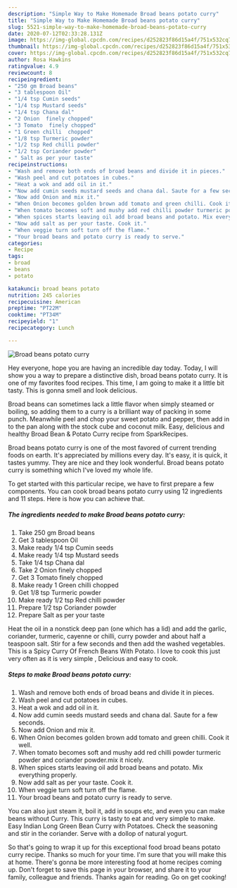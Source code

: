 ```yaml
---
description: "Simple Way to Make Homemade Broad beans potato curry"
title: "Simple Way to Make Homemade Broad beans potato curry"
slug: 5521-simple-way-to-make-homemade-broad-beans-potato-curry
date: 2020-07-12T02:33:28.131Z
image: https://img-global.cpcdn.com/recipes/d252823f86d15a4f/751x532cq70/broad-beans-potato-curry-recipe-main-photo.jpg
thumbnail: https://img-global.cpcdn.com/recipes/d252823f86d15a4f/751x532cq70/broad-beans-potato-curry-recipe-main-photo.jpg
cover: https://img-global.cpcdn.com/recipes/d252823f86d15a4f/751x532cq70/broad-beans-potato-curry-recipe-main-photo.jpg
author: Rosa Hawkins
ratingvalue: 4.9
reviewcount: 8
recipeingredient:
- "250 gm Broad beans"
- "3 tablespoon Oil"
- "1/4 tsp Cumin seeds"
- "1/4 tsp Mustard seeds"
- "1/4 tsp Chana dal"
- "2 Onion  finely chopped"
- "3 Tomato  finely chopped"
- "1 Green chilli  chopped"
- "1/8 tsp Turmeric powder"
- "1/2 tsp Red chilli powder"
- "1/2 tsp Coriander powder"
- " Salt as per your taste"
recipeinstructions:
- "Wash and remove both ends of broad beans and divide it in pieces."
- "Wash peel and cut potatoes in cubes."
- "Heat a wok and add oil in it."
- "Now add cumin seeds mustard seeds and chana dal. Saute for a few seconds."
- "Now add Onion and mix it."
- "When Onion becomes golden brown add tomato and green chilli. Cook it well."
- "When tomato becomes soft and mushy add red chilli powder turmeric powder and coriander powder.mix it nicely."
- "When spices starts leaving oil add broad beans and potato. Mix everything properly."
- "Now add salt as per your taste. Cook it."
- "When veggie turn soft turn off the flame."
- "Your broad beans and potato curry is ready to serve."
categories:
- Recipe
tags:
- broad
- beans
- potato

katakunci: broad beans potato 
nutrition: 245 calories
recipecuisine: American
preptime: "PT22M"
cooktime: "PT34M"
recipeyield: "1"
recipecategory: Lunch

---
```



![Broad beans potato curry](https://img-global.cpcdn.com/recipes/d252823f86d15a4f/751x532cq70/broad-beans-potato-curry-recipe-main-photo.jpg)

Hey everyone, hope you are having an incredible day today. Today, I will show you a way to prepare a distinctive dish, broad beans potato curry. It is one of my favorites food recipes. This time, I am going to make it a little bit tasty. This is gonna smell and look delicious.

Broad beans can sometimes lack a little flavor when simply steamed or boiling, so adding them to a curry is a brilliant way of packing in some punch. Meanwhile peel and chop your sweet potato and pepper, then add in to the pan along with the stock cube and coconut milk. Easy, delicious and healthy Broad Bean &amp; Potato Curry recipe from SparkRecipes.

Broad beans potato curry is one of the most favored of current trending foods on earth. It's appreciated by millions every day. It's easy, it is quick, it tastes yummy. They are nice and they look wonderful. Broad beans potato curry is something which I've loved my whole life.


To get started with this particular recipe, we have to first prepare a few components. You can cook broad beans potato curry using 12 ingredients and 11 steps. Here is how you can achieve that.

<!--inarticleads1-->

##### The ingredients needed to make Broad beans potato curry:

1. Take 250 gm Broad beans
1. Get 3 tablespoon Oil
1. Make ready 1/4 tsp Cumin seeds
1. Make ready 1/4 tsp Mustard seeds
1. Take 1/4 tsp Chana dal
1. Take 2 Onion  finely chopped
1. Get 3 Tomato  finely chopped
1. Make ready 1 Green chilli  chopped
1. Get 1/8 tsp Turmeric powder
1. Make ready 1/2 tsp Red chilli powder
1. Prepare 1/2 tsp Coriander powder
1. Prepare  Salt as per your taste


Heat the oil in a nonstick deep pan (one which has a lid) and add the garlic, coriander, turmeric, cayenne or chilli, curry powder and about half a teaspoon salt. Stir for a few seconds and then add the washed vegetables. This is a Spicy Curry Of French Beans With Potato. I love to cook this just very often as it is very simple , Delicious and easy to cook. 

<!--inarticleads2-->

##### Steps to make Broad beans potato curry:

1. Wash and remove both ends of broad beans and divide it in pieces.
1. Wash peel and cut potatoes in cubes.
1. Heat a wok and add oil in it.
1. Now add cumin seeds mustard seeds and chana dal. Saute for a few seconds.
1. Now add Onion and mix it.
1. When Onion becomes golden brown add tomato and green chilli. Cook it well.
1. When tomato becomes soft and mushy add red chilli powder turmeric powder and coriander powder.mix it nicely.
1. When spices starts leaving oil add broad beans and potato. Mix everything properly.
1. Now add salt as per your taste. Cook it.
1. When veggie turn soft turn off the flame.
1. Your broad beans and potato curry is ready to serve.


You can also just steam it, boil it, add in soups etc, and even you can make beans without Curry. This curry is tasty to eat and very simple to make. Easy Indian Long Green Bean Curry with Potatoes. Check the seasoning and stir in the coriander. Serve with a dollop of natural yogurt. 

So that's going to wrap it up for this exceptional food broad beans potato curry recipe. Thanks so much for your time. I'm sure that you will make this at home. There's gonna be more interesting food at home recipes coming up. Don't forget to save this page in your browser, and share it to your family, colleague and friends. Thanks again for reading. Go on get cooking!
